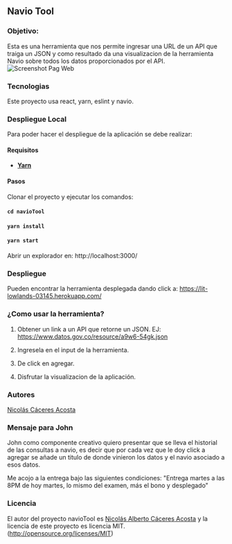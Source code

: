## Navio Tool
### Objetivo:
Esta es una herramienta que nos permite ingresar una URL de un API que traiga un JSON y como resultado da una visualizacion de la herramienta Navio sobre todos los datos proporcionados por el API.
![Screenshot Pag Web](https://raw.githubusercontent.com/nacaceres/navioTool/master/demo.png)
### Tecnologias
Este proyecto usa react, yarn, eslint y navio.
### Despliegue Local  
Para poder hacer el despliegue de la aplicación se debe realizar:
#### Requisitos 
- [**Yarn**](https://yarnpkg.com/lang/es-es/docs/cli/install/)
#### Pasos
Clonar el proyecto y ejecutar los comandos:

#### `cd navioTool`

#### `yarn install`

#### `yarn start`

Abrir un explorador en: http://localhost:3000/

### Despliegue

Pueden encontrar la herramienta desplegada dando click a: https://lit-lowlands-03145.herokuapp.com/

### ¿Como usar la herramienta?

1) Obtener un link a un API que retorne un JSON. EJ: https://www.datos.gov.co/resource/a9w6-54gk.json

2) Ingresela en el input de la herramienta.

3) De click en agregar.

4) Disfrutar la visualizacion de la aplicación.

### Autores
[Nicolás Cáceres Acosta](https://github.com/nacaceres)

### Mensaje para John
John como componente creativo quiero presentar que se lleva el historial de las consultas a navio, es decir que por cada vez que le doy click a agregar se añade un titulo de donde vinieron los datos y el navio asociado a esos datos.

Me acojo a la entrega bajo las siguientes condiciones: "Entrega martes a las 8PM de hoy martes, lo mismo del examen, más el bono y desplegado"

### Licencia
El autor del proyecto navioTool es [Nicolás Alberto Cáceres Acosta](https://github.com/nacaceres) y la licencia de este proyecto es licencia MIT. (http://opensource.org/licenses/MIT) 

